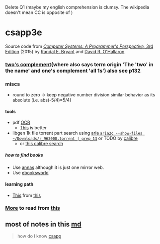 Delete Q1 (maybe my english comprehension is clumsy. The wikipedia doesn't mean CC is opposite of )
# csapp3e
Source code from [*Computer Systems: A Programmer's Perspective*, 3rd Edition](http://csapp.cs.cmu.edu/3e/home.html) (2015) by [Randal E. Bryant](http://www.cs.cmu.edu/~bryant) and [David R. O'Hallaron](http://www.cs.cmu.edu/~droh).
###  [two's complement](https://en.wikipedia.org/wiki/Two%27s_complement#Theory)(where also says term origin 'The 'two' in the name' and one's complement 'all 1s') also see p132
### miscs
- round to zero -> keep negative number division similar behavior as its absolute (i.e. abs(-5/4)=5/4)
#### tools
- pdf [OCR](https://tools.pdf24.org/en/ocr-pdf)
  - [This](https://avepdf.com/pdf-ocr) is better
- libgen 1k file torrent part search using [aria `aria2c --show-files ~/Downloads/r_963000.torrent | grep 13`](https://github.com/aria2/aria2/issues/843) or TODO by [calibre](https://www.reddit.com/r/libgen/comments/lxt7gu/ive_got_1000_books_now_what/)
  - or [this calibre search](https://www.reddit.com/r/Piracy/comments/wq03z7/a_calibre_plugin_that_allows_you_to_search_for/)
##### how to find books
- Use [annas](https://zh.annas-archive.org/) although it is just one mirror web.
- Use [ebooksworld](https://dl.ebooksworld.ir/books/Artificial.Intelligence.A.Modern.Approach.4th.Edition.Peter.Norvig.%20Stuart.Russell.Pearson.9780134610993.EBooksWorld.ir.pdf)
#### learning path
- [This](https://metacademy.org/graphs/concepts/deep_belief_networks) from [this](https://sharmaeklavya2.github.io/theoremdep/about.html)
### [More](https://teachyourselfcs.com/) to read from [this](https://news.ycombinator.com/item?id=22286340)
## most of notes in this [md](./asm/README.md)
> how do I know [csapp](https://www.zhihu.com/question/19627054?utm_id=0)